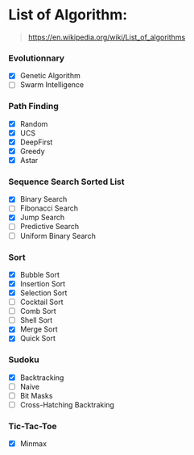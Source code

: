 # List of Algorithm:
> https://en.wikipedia.org/wiki/List_of_algorithms

### Evolutionnary
- [x] Genetic Algorithm
- [ ] Swarm Intelligence 

### Path Finding
- [x] Random
- [x] UCS
- [x] DeepFirst
- [x] Greedy
- [x] Astar

### Sequence Search Sorted List
- [x] Binary Search
- [ ] Fibonacci Search
- [x] Jump Search
- [ ] Predictive Search
- [ ] Uniform Binary Search

### Sort
- [x] Bubble Sort
- [x] Insertion Sort
- [x] Selection Sort
- [ ] Cocktail Sort
- [ ] Comb Sort
- [ ] Shell Sort
- [x] Merge Sort
- [x] Quick Sort

### Sudoku
- [x] Backtracking
- [ ] Naive
- [ ] Bit Masks
- [ ] Cross-Hatching Backtraking

### Tic-Tac-Toe
- [x] Minmax